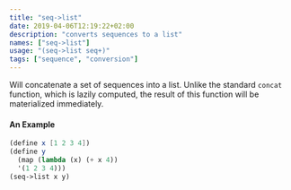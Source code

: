 ```yaml
---
title: "seq->list"
date: 2019-04-06T12:19:22+02:00
description: "converts sequences to a list"
names: ["seq->list"]
usage: "(seq->list seq+)"
tags: ["sequence", "conversion"]
---
```

Will concatenate a set of sequences into a list. Unlike the standard `concat` function, which is lazily computed, the result of this function will be materialized immediately.

#### An Example

~~~scheme
(define x [1 2 3 4])
(define y
  (map (lambda (x) (+ x 4))
  '(1 2 3 4)))
(seq->list x y)
~~~
